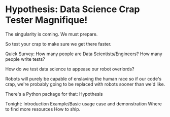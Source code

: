 # Hypothesis: Data Science Crap Tester Magnifique!





The singularity is coming. We must prepare.

So test your crap to make sure we get there faster.





Quick Survey:
	How many people are Data Scientists/Engineers?
	How many people write tests?




How do we test data science to appease our robot overlords?




Robots will purely be capable of enslaving the human race so if our code's crap, we're probably going to be 
replaced with robots sooner than we'd like.




There's a Python package for that:
	Hypothesis




Tonight:
	Introduction
	Example/Basic usage case and demonstration
	Where to find more resources
	How to ship.